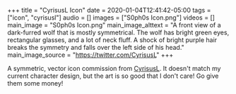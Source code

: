 +++
title = "CyrisusL Icon"
date = 2020-01-04T12:41:42-05:00
tags = ["icon", "cyrisusl"]
audio = []
images = ["S0ph0s Icon.png"]
videos = []
main_image = "S0ph0s Icon.png"
main_image_alttext = "A front view of a dark-furred wolf that is mostly symmetrical.  The wolf has bright green eyes, rectangular glasses, and a lot of neck fluff.  A shock of bright purple hair breaks the symmetry and falls over the left side of his head."
main_image_source = "https://twitter.com/CyrisusL"
+++

A symmetric, vector icon commission from [CyrisusL](https://twitter.com/CyrisusL).<!--more-->  It doesn't match my current character design, but the art is so good that I don't care!  Go give them some money!
